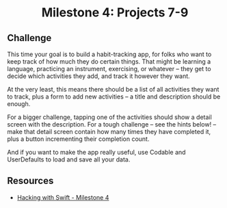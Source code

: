 <div align="center">
  <h1>Milestone 4: Projects 7-9</h1>
</div>

##  Challenge
This time your goal is to build a habit-tracking app, for folks who want to keep track of how much they do certain things. That might be learning a language, practicing an instrument, exercising, or whatever – they get to decide which activities they add, and track it however they want.

At the very least, this means there should be a list of all activities they want to track, plus a form to add new activities – a title and description should be enough.

For a bigger challenge, tapping one of the activities should show a detail screen with the description. For a tough challenge – see the hints below! – make that detail screen contain how many times they have completed it, plus a button incrementing their completion count.

And if you want to make the app really useful, use Codable and UserDefaults to load and save all your data.

## Resources
- [Hacking with Swift - Milestone 4](https://www.hackingwithswift.com/guide/ios-swiftui/4/3/challenge)
